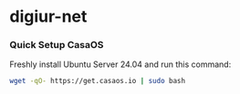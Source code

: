# digiur-net
### Quick Setup CasaOS

Freshly install Ubuntu Server 24.04 and run this command:

```sh
wget -qO- https://get.casaos.io | sudo bash
```